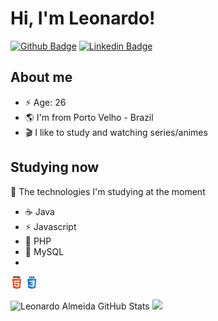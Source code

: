 # Hi, I'm Leonardo! 

[![Github Badge](https://img.shields.io/badge/-Github-000?style=flat-square&logo=Github&logoColor=white&link=https://github.com/leoalmeidasa)](https://github.com/leoalmeidasa)
[![Linkedin Badge](https://img.shields.io/badge/-LinkedIn-blue?style=flat-square&logo=Linkedin&logoColor=white&link=https://www.linkedin.com/in/leonardo-almeida-67bba4142/)](https://www.linkedin.com/in/leonardo-almeida-67bba4142/)

## About me 

- ⚡️ Age: 26
- 🌎 I'm from Porto Velho - Brazil
- 🎬 I like to study and watching series/animes

## Studying now

📝 The technologies I'm studying at the moment

- ☕️ Java
- ⚡️ Javascript
- 🐘 PHP
- 🐬 MySQL
-   
<code><img height="20" src="https://raw.githubusercontent.com/github/explore/80688e429a7d4ef2fca1e82350fe8e3517d3494d/topics/html/html.png"></code>
<code><img height="20" src="https://raw.githubusercontent.com/github/explore/80688e429a7d4ef2fca1e82350fe8e3517d3494d/topics/css/css.png"></code>

>

![Leonardo Almeida GitHub Stats](https://github-readme-stats.vercel.app/api?username=leoalmeidasa&show_icons=true&theme=dark&bg_color=0d1117&hide_border=true)
<img height="180em" src="https://github-readme-stats.vercel.app/api/top-langs/?username=leoalmeidasa&layout=compact&langs_count=7&theme=dracula"/>

